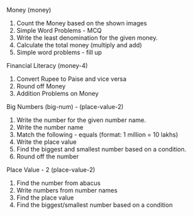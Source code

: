 Money (money)

1. Count the Money based on the shown images
2. Simple Word Problems - MCQ
3. Write the least denomination for the given money.
4. Calculate the total money (multiply and add)
5. Simple word problems - fill up

Financial Literacy (money-4)

1. Convert Rupee to Paise and vice versa
2. Round off Money
3. Addition Problems on Money

Big Numbers (big-num) - (place-value-2)

1. Write the number for the given number name.
2. Write the number name
3. Match the following - equals (format: 1 million = 10 lakhs)
4. Write the place value
5. Find the biggest and smallest number based on a condition.
6. Round off the number

Place Value - 2 (place-value-2)

1. Find the number from abacus
2. Write numbers from number names
3. Find the place value
4. Find the biggest/smallest number based on a condition
